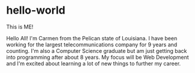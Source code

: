 # hello-world

This is ME!

Hello All! I'm Carmen from the Pelican state of Louisiana. 
I have been working for the largest telecommunications company for 9 years and counting. 
I'm also a Computer Science graduate but am just getting back into programming after about 8 years. 
My focus will be Web Development and I'm excited about learning a lot of new things to further my career.
